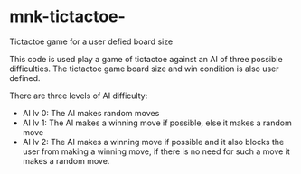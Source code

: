 # mnk-tictactoe-
Tictactoe game for a user defied board size

This code is used play a game of tictactoe against an AI of three possible difficulties. The tictactoe game board size and win condition is also user defined. 

There are three levels of AI difficulty:
- AI lv 0: The AI makes random moves
- AI lv 1: The AI makes a winning move if possible, else it makes a random move
- AI lv 2: The AI makes a winning move if possible and it also blocks the user from making a winning move, if there is no need for such a move it makes a random move.
